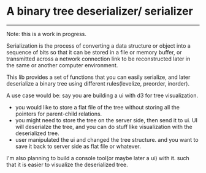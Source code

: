 # A binary tree deserializer/ serializer 
---
Note: this is a work in progress.


Serialization is the process of converting a data structure or object into a sequence of bits so that it can be stored in a file or memory buffer, or transmitted across a network connection link to be reconstructed later in the same or another computer environment.

This lib provides a set of functions that you can easily serialize, and later deserialize a binary tree using different rules(levelize, preorder, inorder). 

A use case would be: say you are building a ui with d3 for tree visualization. 
- you would like to store a flat file of the tree without storing all the pointers for parent-child relations.
- you might need to store the tree on the server side, then send it to ui. UI will deserialze the tree, and you can do stuff like visualization with the deserialized tree.
- user manipulated the ui and changed the tree structure. and you want to save it back to server side as flat file or whatever. 



I'm also planning to build a console tool(or maybe later a ui) with it. such that it is easier to visualize the deserialized tree. 


